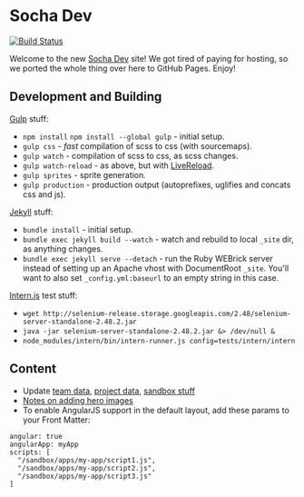 # Socha Dev

[![Build Status](https://travis-ci.org/SochaDev/sochadev.github.io.svg?branch=master)](https://travis-ci.org/SochaDev/sochadev.github.io)

Welcome to the new [Socha Dev](http://sochadev.com) site! We got tired of paying
for hosting, so we ported the whole thing over here to GitHub Pages. Enjoy!

## Development and Building

[Gulp](http://gulpjs.com/) stuff:

* `npm install` `npm install --global gulp` - initial setup.
* `gulp css` - _fast_ compilation of scss to css (with sourcemaps).
* `gulp watch` - compilation of scss to css, as scss changes.
* `gulp watch-reload` - as above, but with [LiveReload](http://livereload.com/).
* `gulp sprites` - sprite generation.
* `gulp production` - production output (autoprefixes, uglifies and concats css and js).

[Jekyll](https://jekyllrb.com/) stuff:

* `bundle install` - initial setup.
* `bundle exec jekyll build --watch` - watch and rebuild to local `_site` dir, as anything changes.
* `bundle exec jekyll serve --detach` - run the Ruby WEBrick server instead of setting up an Apache vhost with DocumentRoot `_site`. You'll want to also set `_config.yml:baseurl` to an empty string in this case.

[Intern.js](https://theintern.github.io/) test stuff:

* `wget http://selenium-release.storage.googleapis.com/2.48/selenium-server-standalone-2.48.2.jar`
* `java -jar selenium-server-standalone-2.48.2.jar &> /dev/null &`
* `node_modules/intern/bin/intern-runner.js config=tests/intern/intern`

## Content

* Update [team data](_data/team.yml), [project data](_data/projects.yml), [sandbox stuff](_data/sandbox.yml)
* [Notes on adding hero images](assets/images/heroes)
* To enable AngularJS support in the default layout, add these params to your Front Matter:

<pre><code>angular: true
angularApp: myApp
scripts: [
  "/sandbox/apps/my-app/script1.js",
  "/sandbox/apps/my-app/script2.js",
  "/sandbox/apps/my-app/script3.js"
]
</code></pre>
